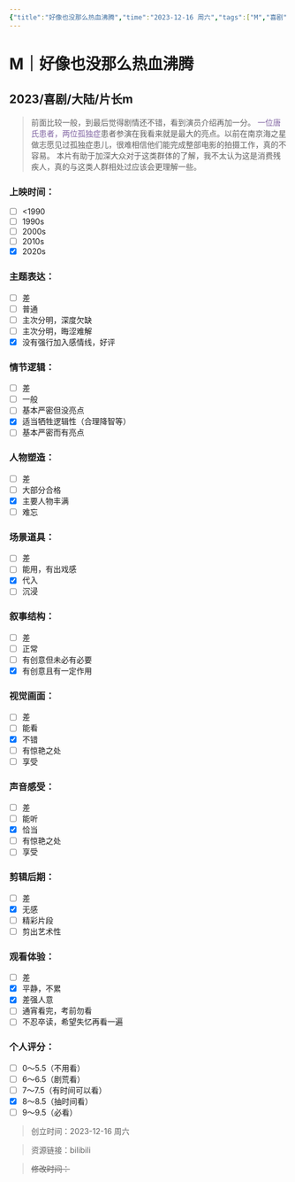 ```yaml
---
{"title":"好像也没那么热血沸腾","time":"2023-12-16 周六","tags":["M","喜剧"],"rating":"8.5","dg-publish":true,"permalink":"/300 评价/M/新近看过/好像也没那么热血沸腾/","dgPassFrontmatter":true,"created":"2024-01-25T18:45:04.000+08:00","updated":"2024-01-25T18:45:04.000+08:00"}
---
```


# M｜好像也没那么热血沸腾
## 2023/喜剧/大陆/片长m
>前面比较一般，到最后觉得剧情还不错，看到演员介绍再加一分。
><font color="#8064a2">一位唐氏患者，两位孤独症</font>患者参演在我看来就是最大的亮点。以前在南京海之星做志愿见过孤独症患儿，很难相信他们能完成整部电影的拍摄工作，真的不容易。
>本片有助于加深大众对于这类群体的了解，我不太认为这是消费残疾人，真的与这类人群相处过应该会更理解一些。
### 上映时间：
- [ ] <1990
- [ ] 1990s
- [ ] 2000s
- [ ] 2010s
- [x] 2020s
### 主题表达：
- [ ] 差
- [ ] 普通
- [ ] 主次分明，深度欠缺
- [ ] 主次分明，晦涩难解
- [x] 没有强行加入感情线，好评
### 情节逻辑：
- [ ] 差
- [ ] 一般
- [ ] 基本严密但没亮点
- [x] 适当牺牲逻辑性（合理降智等）
- [ ] 基本严密而有亮点
### 人物塑造：
- [ ] 差
- [ ] 大部分合格
- [x] 主要人物丰满
- [ ] 难忘
### 场景道具：
- [ ] 差
- [ ] 能用，有出戏感
- [x] 代入
- [ ] 沉浸
### 叙事结构：
- [ ] 差
- [ ] 正常
- [ ] 有创意但未必有必要
- [x] 有创意且有一定作用
### 视觉画面：
- [ ] 差
- [ ] 能看
- [x] 不错
- [ ] 有惊艳之处
- [ ] 享受
### 声音感受：
- [ ] 差
- [ ] 能听
- [x] 恰当
- [ ] 有惊艳之处
- [ ] 享受
### 剪辑后期：
- [ ] 差
- [x] 无感
- [ ] 精彩片段
- [ ] 剪出艺术性
### 观看体验：
- [ ] 差
- [x] 平静，不累
- [x] 差强人意
- [ ] 通宵看完，考前勿看
- [ ] 不忍卒读，希望失忆再看一遍
### 个人评分：
- [ ] 0～5.5（不用看）
- [ ] 6～6.5（剧荒看）
- [ ] 7～7.5（有时间可以看）
- [x] 8～8.5（抽时间看）
- [ ] 9～9.5（必看）

>创立时间：2023-12-16 周六

>资源链接：bilibili

>~~修改时间：~~




